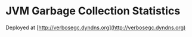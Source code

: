 JVM Garbage Collection Statistics
=================================

Deployed at [http://verbosegc.dyndns.org](http://verbosegc.dyndns.org)